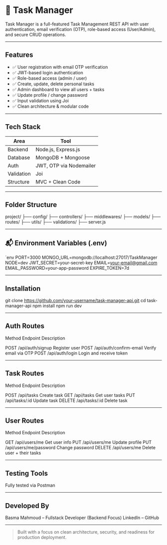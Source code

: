# 📝 Task Manager 

Task Manager  is a full-featured Task Management REST API with user authentication, email verification (OTP), role-based access (User/Admin), and secure CRUD operations.

---

##  Features

- ✅ User registration with email OTP verification  
- ✅ JWT-based login authentication  
- ✅ Role-based access (admin / user)  
- ✅ Create, update, delete personal tasks  
- ✅ Admin dashboard to view all users + tasks  
- ✅ Update profile / change password  
- ✅ Input validation using Joi  
- ✅ Clean architecture & modular code  

---

##  Tech Stack

| Area       | Tool                     |
|------------|--------------------------|
| Backend    | Node.js, Express.js      |
| Database   | MongoDB + Mongoose       |
| Auth       | JWT, OTP via Nodemailer  |
| Validation | Joi                      |
| Structure  | MVC + Clean Code         |

---

##  Folder Structure

project/ ├── config/ ├── controllers/ ├── middlewares/ ├── models/ ├── routes/ ├── utils/ ├── validations/ ├── server.js

---

## 📬 Environment Variables (.env)

`env
PORT=3000
MONGO_URL=mongodb://localhost:27017/TaskManager
NODE=dev
JWT_SECRET=your-secret-key
EMAIL=your-email@gmail.com 
EMAIL_PASSWORD=your-app-password
EXPIRE_TOKEN=7d


---

##  Installation

git clone https://github.com/your-username/task-manager-api.git
cd task-manager-api
npm install
npm run dev


---

##  Auth Routes

Method Endpoint Description

POST /api/auth/signup Register user
POST /api/auth/confirm-email Verify email via OTP
POST /api/auth/login Login and receive token



---

##  Task Routes

Method Endpoint Description

POST /api/tasks Create task
GET /api/tasks Get user tasks
PUT /api/tasks/:id Update task
DELETE /api/tasks/:id Delete task



---

##  User Routes

Method Endpoint Description

GET /api/users/me Get user info
PUT /api/users/me Update profile
PUT /api/users/me/password Change password
DELETE /api/users/me Delete user + their tasks


---

##  Testing Tools

 Fully tested via Postman


---

##  Developed By

Basma Mahmoud – Fullstack Developer (Backend Focus)
LinkedIn – GitHub


---

> Built with a focus on clean architecture, security, and readiness for production deployment.

